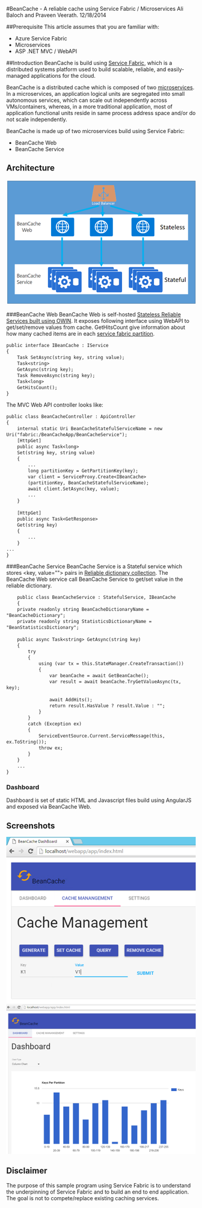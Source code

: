 <properties
   pageTitle="BeanCache"
   description="Simple cache using Service Fabric"
   services="service-fabric"
   documentationCenter=".net"
   authors="Ali Baloch, Praveen Veerath"
   manager=""
   editor=""/>

#BeanCache - A reliable cache using Service Fabric / Microservices
Ali Baloch and Praveen Veerath.
12/18/2014


##Prerequisite
This article assumes that you are familiar with:

- Azure Service Fabric
- Microservices
- ASP .NET MVC / WebAPI

##Introduction
BeanCache is build using [Service Fabric](https://azure.microsoft.com/en-us/documentation/articles/service-fabric-overview/), which is a distributed systems platform used to build scalable, reliable, and easily-managed applications for the cloud.

BeanCache is a distributed cache which is composed of two [microservices](https://msdn.microsoft.com/en-us/magazine/mt595752.aspx). In a microservices, an application logical units are segregated into small autonomous services, which can scale out independently across VMs/containers, whereas, in a more traditional application, most of application functional units reside in same process address space and/or do not scale independently.

BeanCache is made up of two microservices build using Service Fabric:

- BeanCache Web
- BeanCache Service

## Architecture

![BeanCache Architecture](https://raw.githubusercontent.com/alibaloch/BeanCache/master/images/Architecture.png)

###BeanCache Web
BeanCache Web is self-hosted [Stateless Reliable Services built using OWIN](https://azure.microsoft.com/en-us/documentation/articles/service-fabric-reliable-services-communication-webapi/). It exposes following interface using WebAPI to get/set/remove values from cache. GetHitsCount give information about how many cached items are in each [service fabric partition](https://azure.microsoft.com/en-us/documentation/articles/service-fabric-concepts-partitioning/).


	public interface IBeanCache : IService
	{
		Task SetAsync(string key, string value);
		Task<string>
		GetAsync(string key);
		Task RemoveAsync(string key);
		Task<long>
		GetHitsCount();
	}

The MVC Web API controller looks like:

	public class BeanCacheController : ApiController
	{
		internal static Uri BeanCacheStatefulServiceName = new Uri("fabric:/BeanCacheApp/BeanCacheService");
		[HttpGet]
		public async Task<long>
		Set(string key, string value)
		{
			...
			long partitionKey = GetPartitionKey(key);
			var client = ServiceProxy.Create<IBeanCache>
			(partitionKey, BeanCacheStatefulServiceName);
			await client.SetAsync(key, value);
			...
		}
		
		[HttpGet]
		public async Task<GetResponse>
		Get(string key)
		{
			...
		}
	...
	}


###BeanCache Service
BeanCache Service is a Stateful service which stores <key, value=""> pairs in [Reliable dictionary collection](https://azure.microsoft.com/en-us/documentation/articles/service-fabric-reliable-services-reliable-collections/). The BeanCache Web service call BeanCache Service to get/set value in the reliable dictionary.

        public class BeanCacheService : StatefulService, IBeanCache
        {
        private readonly string BeanCacheDictionaryName = "BeanCacheDictionary";
        private readonly string StatisticsDictionaryName = "BeanStatisticsDictionary";

        public async Task<string> GetAsync(string key)
        {
            try
            {
                using (var tx = this.StateManager.CreateTransaction())
                {
                    var beanCache = await GetBeanCache();
                    var result = await beanCache.TryGetValueAsync(tx, key);

                    await AddHits();
                    return result.HasValue ? result.Value : "";
                }
            }
            catch (Exception ex)
            {
                ServiceEventSource.Current.ServiceMessage(this, ex.ToString());
                throw ex;
            }
        }
		...
	}


### Dashboard
Dashboard is set of static HTML and Javascript files build using AngularJS and exposed via BeanCache Web.

## Screenshots
![BeanCache Architecture](https://raw.githubusercontent.com/alibaloch/BeanCache/master/images/Dashboard2.png)
![BeanCache Architecture](https://raw.githubusercontent.com/alibaloch/BeanCache/master/images/Dashboard1.png)
## Disclaimer
The purpose of this sample program using Service Fabric is to understand the underpinning of Service Fabric and to build an end to end application. The goal is not to compete/replace existing caching services. 
